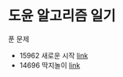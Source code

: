 # 도윤 알고리즘 일기

푼 문제
- 15962 새로운 시작 [link](https://www.acmicpc.net/source/20816046)
- 14696 딱지놀이 [link](https://www.acmicpc.net/source/19894615)